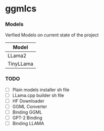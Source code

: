 # ggmlcs

### Models
Verfied Models on current state of the project

|  Model  |
| ------- |
|  LLama2 |
|  TinyLLama |

### TODO
- [ ] Plain models installer sh file
- [ ] LLama.cpp builder sh file
- [ ] HF Downloader
- [ ] GGML Converter
- [ ] Binding GGML
- [ ] GPT-2 Binding
- [ ] Binding LLAMA
